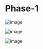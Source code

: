# Phase-1


![image](https://user-images.githubusercontent.com/24622526/43326570-d1ef459c-91d6-11e8-88d0-7a198330958e.png)


![image](https://user-images.githubusercontent.com/24622526/43326600-e69e30e8-91d6-11e8-8618-2d8b9b6edf0e.png)

![image](https://user-images.githubusercontent.com/24622526/43326623-f02101fe-91d6-11e8-9726-0184f666c861.png)

